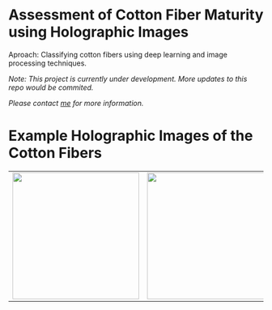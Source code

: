 # Assessment of Cotton Fiber Maturity using Holographic Images
 
Aproach: Classifying cotton fibers using deep learning and image processing techniques.

_Note: This project is currently under development. More updates to this repo would be commited._

_Please contact [me](mailto:tejarahul618@gmail.com) for more information._


# Example Holographic Images of the Cotton Fibers
<table>
  <tr>
    <td><img src="https://github.com/FeriBolour/holoFiber-segmentation/blob/main/GIF's/052622DAIJA1-6R2.gif" width=250 height=250 ></td>
    <td><img src="https://github.com/FeriBolour/holoFiber-segmentation/blob/main/GIF's/072522K1-1R8.gif" width=250 height=250 ></td>
  </tr>
 </table>
